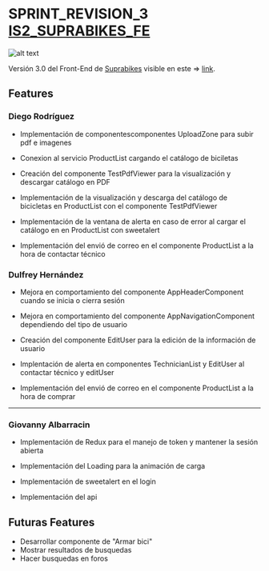 # SPRINT_REVISION_3 [IS2_SUPRABIKES_FE](https://suprabikes.herokuapp.com) 

![alt text](http://suprabikes-front-end-dulfrey.c9users.io/static/media/logoSupraBIKES.d5717e52.png "Logo SupraBikes")

Versión 3.0 del Front-End de [Suprabikes](https://suprabikes.herokuapp.com) visible en este => [link](https://suprabikes.herokuapp.com).

## Features

### Diego Rodríguez

* Implementación de componentescomponentes UploadZone para subir pdf e imagenes

* Conexion al servicio ProductList cargando el catálogo de biciletas

* Creación del componente TestPdfViewer para la visualización y  descargar catálogo en PDF

* Implementación  de la visualización y descarga del catálogo de bicicletas en ProductList con el componente TestPdfViewer

* Implementación de la ventana de alerta en caso de error al cargar el catálogo en en ProductList con sweetalert

* Implementación del envió de correo en el componente ProductList a la hora de contactar técnico


### Dulfrey Hernández


* Mejora en comportamiento del componente AppHeaderComponent cuando se inicia o cierra sesión

* Mejora en comportamiento del componente AppNavigationComponent dependiendo del tipo de usuario

* Creación del componente EditUser para la edición de la información de usuario

* Implentación de alerta en componentes TechnicianList y EditUser al contactar técnico  y editUser

* Implementación del envió de correo en el componente ProductList a la hora de comprar


---

### Giovanny Albarracin

* Implementación de Redux para el manejo de token y mantener la sesión abierta

* Implementación del Loading para la animación de carga

* Implementación de sweetalert en el login

* Implementación del api

## Futuras Features

* Desarrollar componente de "Armar bici"
* Mostrar resultados de busquedas
* Hacer busquedas en foros
